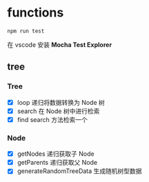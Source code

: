 # functions

```
npm run test
```

在 vscode 安装 **Mocha Test Explorer**

## tree

### Tree

-   [x] loop 递归将数据转换为 Node 树
-   [x] search 在 Node 树中进行检索
-   [x] find search 方法检索一个

### Node

-   [x] getNodes 递归获取子 Node
-   [x] getParents 递归获取父 Node
-   [x] generateRandomTreeData 生成随机树型数据
